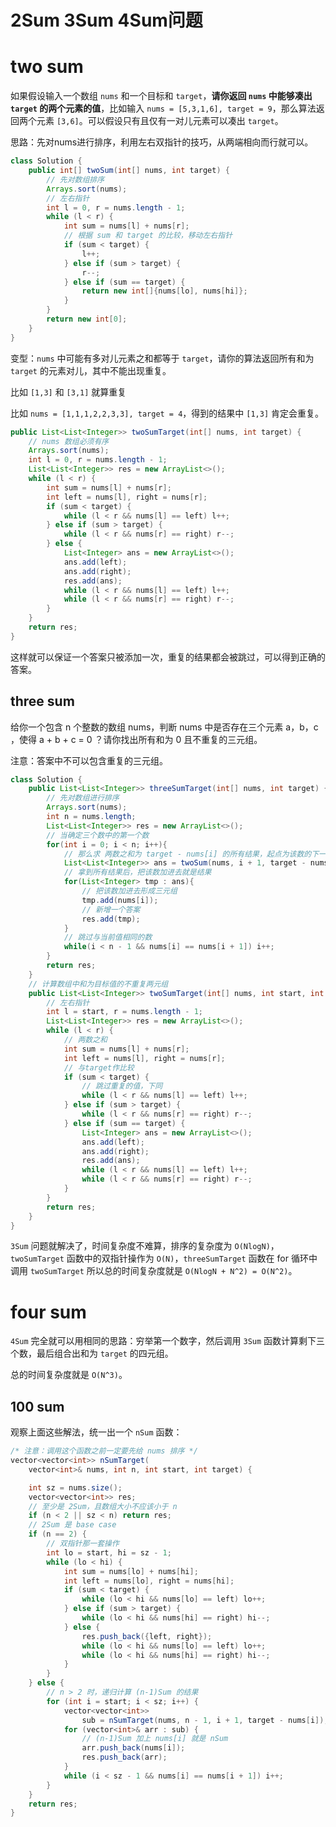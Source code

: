 # 2Sum 3Sum 4Sum问题

# two sum

如果假设输入一个数组 `nums` 和一个目标和 `target`，**请你返回 `nums` 中能够凑出 `target` 的两个元素的值**，比如输入 `nums = [5,3,1,6], target = 9`，那么算法返回两个元素 `[3,6]`。可以假设只有且仅有一对儿元素可以凑出 `target`。

思路：先对nums进行排序，利用左右双指针的技巧，从两端相向而行就可以。

```java
class Solution {
    public int[] twoSum(int[] nums, int target) {
	    // 先对数组排序
	    Arrays.sort(nums);
	    // 左右指针
	    int l = 0, r = nums.length - 1;
	    while (l < r) {
	        int sum = nums[l] + nums[r];
	        // 根据 sum 和 target 的比较，移动左右指针
	        if (sum < target) {
	            l++;
	        } else if (sum > target) {
	            r--;
	        } else if (sum == target) {
	            return new int[]{nums[lo], nums[hi]};
	        }
	    }
	    return new int[0];
    }
}
```

变型：`nums` 中可能有多对儿元素之和都等于 `target`，请你的算法返回所有和为 `target` 的元素对儿，其中不能出现重复。

比如 `[1,3]` 和 `[3,1]` 就算重复

比如 `nums = [1,1,1,2,2,3,3], target = 4`，得到的结果中 `[1,3]` 肯定会重复。

```java
public List<List<Integer>> twoSumTarget(int[] nums, int target) {
    // nums 数组必须有序
    Arrays.sort(nums);
    int l = 0, r = nums.length - 1;
    List<List<Integer>> res = new ArrayList<>();
    while (l < r) {
        int sum = nums[l] + nums[r];
        int left = nums[l], right = nums[r];
        if (sum < target) {
            while (l < r && nums[l] == left) l++;
        } else if (sum > target) {
            while (l < r && nums[r] == right) r--;
        } else {
	        List<Integer> ans = new ArrayList<>();
	        ans.add(left);
	        ans.add(right);
            res.add(ans);
            while (l < r && nums[l] == left) l++;
            while (l < r && nums[r] == right) r--;
        }
    }
    return res;
}
```

这样就可以保证一个答案只被添加一次，重复的结果都会被跳过，可以得到正确的答案。

## three sum

给你一个包含 n 个整数的数组 nums，判断 nums 中是否存在三个元素 a，b，c ，使得 a + b + c = 0 ？请你找出所有和为 0 且不重复的三元组。

注意：答案中不可以包含重复的三元组。

```java
class Solution {
    public List<List<Integer>> threeSumTarget(int[] nums, int target) {
        // 先对数组进行排序
        Arrays.sort(nums);
        int n = nums.length;
        List<List<Integer>> res = new ArrayList<>();
        // 当确定三个数中的第一个数
        for(int i = 0; i < n; i++){
            // 那么求 两数之和为 target - nums[i] 的所有结果，起点为该数的下一个，之前的数已经列举过不能再算
            List<List<Integer>> ans = twoSum(nums, i + 1, target - nums[i]);
            // 拿到所有结果后，把该数加进去就是结果
            for(List<Integer> tmp : ans){
                // 把该数加进去形成三元组
                tmp.add(nums[i]);
                // 新增一个答案
                res.add(tmp);
            }
            // 跳过与当前值相同的数
            while(i < n - 1 && nums[i] == nums[i + 1]) i++;
        }
        return res;
    }
    // 计算数组中和为目标值的不重复两元组
    public List<List<Integer>> twoSumTarget(int[] nums, int start, int target){
        // 左右指针
        int l = start, r = nums.length - 1;
        List<List<Integer>> res = new ArrayList<>();
        while (l < r) {
            // 两数之和
            int sum = nums[l] + nums[r];
            int left = nums[l], right = nums[r];
            // 与target作比较
            if (sum < target) {
                // 跳过重复的值，下同
                while (l < r && nums[l] == left) l++;
            } else if (sum > target) {
                while (l < r && nums[r] == right) r--;
            } else if (sum == target) {
                List<Integer> ans = new ArrayList<>();
                ans.add(left);
                ans.add(right);
                res.add(ans);
                while (l < r && nums[l] == left) l++;
                while (l < r && nums[r] == right) r--;
            }
        }
        return res;
    }
}
```

`3Sum` 问题就解决了，时间复杂度不难算，排序的复杂度为 `O(NlogN)`，`twoSumTarget` 函数中的双指针操作为 `O(N)`，`threeSumTarget` 函数在 for 循环中调用 `twoSumTarget` 所以总的时间复杂度就是 `O(NlogN + N^2) = O(N^2)`。

# four sum

`4Sum` 完全就可以用相同的思路：穷举第一个数字，然后调用 `3Sum` 函数计算剩下三个数，最后组合出和为 `target` 的四元组。

总的时间复杂度就是 `O(N^3)`。

## 100 sum

观察上面这些解法，统一出一个 `nSum` 函数：

```java
/* 注意：调用这个函数之前一定要先给 nums 排序 */
vector<vector<int>> nSumTarget(
    vector<int>& nums, int n, int start, int target) {

    int sz = nums.size();
    vector<vector<int>> res;
    // 至少是 2Sum，且数组大小不应该小于 n
    if (n < 2 || sz < n) return res;
    // 2Sum 是 base case
    if (n == 2) {
        // 双指针那一套操作
        int lo = start, hi = sz - 1;
        while (lo < hi) {
            int sum = nums[lo] + nums[hi];
            int left = nums[lo], right = nums[hi];
            if (sum < target) {
                while (lo < hi && nums[lo] == left) lo++;
            } else if (sum > target) {
                while (lo < hi && nums[hi] == right) hi--;
            } else {
                res.push_back({left, right});
                while (lo < hi && nums[lo] == left) lo++;
                while (lo < hi && nums[hi] == right) hi--;
            }
        }
    } else {
        // n > 2 时，递归计算 (n-1)Sum 的结果
        for (int i = start; i < sz; i++) {
            vector<vector<int>> 
                sub = nSumTarget(nums, n - 1, i + 1, target - nums[i]);
            for (vector<int>& arr : sub) {
                // (n-1)Sum 加上 nums[i] 就是 nSum
                arr.push_back(nums[i]);
                res.push_back(arr);
            }
            while (i < sz - 1 && nums[i] == nums[i + 1]) i++;
        }
    }
    return res;
}
```